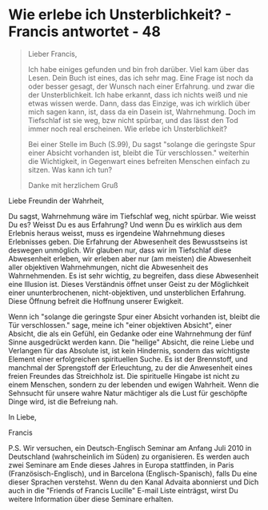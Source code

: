 # Wie erlebe ich Unsterblichkeit? - Francis antwortet - 48

>Lieber Francis,
>
>Ich habe einiges gefunden und bin froh darüber. Viel kam über das Lesen. Dein Buch ist eines, das ich sehr mag. Eine Frage ist noch da oder besser gesagt, der Wunsch nach einer Erfahrung. und zwar die der Unsterblichkeit. Ich habe erkannt, dass ich nichts weiß und nie etwas wissen werde. Dann, dass das Einzige, was ich wirklich über mich sagen kann, ist, dass da ein Dasein ist, Wahrnehmung. Doch im Tiefschlaf ist sie weg, bzw nicht spürbar, und das lässt den Tod immer noch real erscheinen. Wie erlebe ich Unsterblichkeit?
>
>Bei einer Stelle im Buch (S.99), Du sagst "solange die geringste Spur einer Absicht vorhanden ist, bleibt die Tür verschlossen." weiterhin die Wichtigkeit, in Gegenwart eines befreiten Menschen einfach zu sitzen. Was kann ich tun?
>
>Danke mit herzlichem Gruß

Liebe Freundin der Wahrheit,

Du sagst, Wahrnehmung wäre im Tiefschlaf weg, nicht spürbar. Wie weisst Du es? Weisst Du es aus Erfahrung? Und wenn Du es wirklich aus dem Erlebnis heraus weisst, muss es irgendeine Wahrnehmung dieses Erlebnisses geben. Die Erfahrung der Abwesenheit des Bewusstseins ist deswegen unmöglich. Wir glauben nur, dass wir im Tiefschlaf diese Abwesenheit erleben, wir erleben aber nur (am meisten) die Abwesenheit aller objektiven Wahrnehmungen, nicht die Abwesenheit des Wahrnehmenden. Es ist sehr wichtig, zu begreifen, dass diese Abwesenheit eine Illusion ist. Dieses Verständnis öffnet unser Geist zu der Möglichkeit einer ununterbrochenen, nicht-objektiven, und unsterblichen Erfahrung. Diese Öffnung befreit die Hoffnung unserer Ewigkeit.

Wenn ich "solange die geringste Spur einer Absicht vorhanden ist, bleibt die Tür verschlossen." sage, meine ich "einer objektiven Absicht", einer Absicht, die als ein Gefühl, ein Gedanke oder eine Wahrnehmung der fünf Sinne ausgedrückt werden kann. Die "heilige" Absicht, die reine Liebe und Verlangen für das Absolute ist, ist kein Hindernis, sondern das wichtigste Element einer erfolgreichen spirituellen Suche. Es ist der Brennstoff, und manchmal der Sprengstoff der Erleuchtung, zu der die Anwesenheit eines freien Freundes das Streichholz ist. Die spirituelle Hingabe ist nicht zu einem Menschen, sondern zu der lebenden und ewigen Wahrheit. Wenn die Sehnsucht für unsere wahre Natur mächtiger als die Lust für geschöpfte Dinge wird, ist die Befreiung nah.

In Liebe,

Francis

P.S. Wir versuchen, ein Deutsch-Englisch Seminar am Anfang Juli 2010 in Deutschland (wahrscheinlich im Süden) zu organisieren. Es werden auch zwei Seminare am Ende dieses Jahres in Europa stattfinden, in Paris (Französisch-Englisch), und in Barcelona (Englisch-Spanisch), falls Du eine dieser Sprachen verstehst. Wenn du den Kanal Advaita abonnierst und Dich auch in die "Friends of Francis Lucille" E-mail Liste einträgst, wirst Du weitere Information über diese Seminare erhalten.

